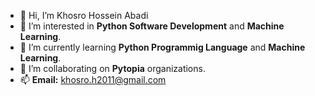 - 👋 Hi, I’m Khosro Hossein Abadi
- 👀 I’m interested in **Python Software Development** and **Machine Learning**.
- 🌱 I’m currently learning **Python Programmig Language** and **Machine Learning**.
- 💞️ I’m collaborating on **Pytopia** organizations.
- 📫 **Email:** khosro.h2011@gmail.com
